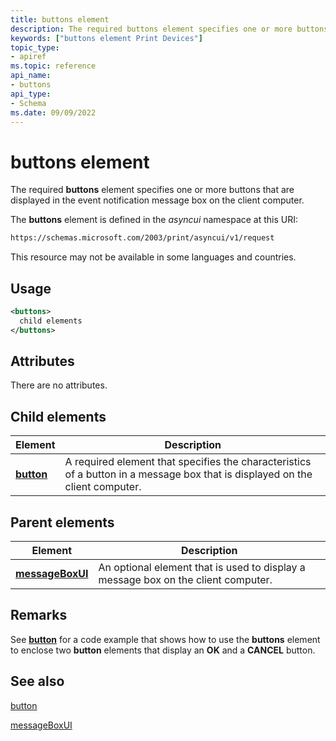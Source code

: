 ```yaml
---
title: buttons element
description: The required buttons element specifies one or more buttons that are displayed in the event notification message box on the client computer.
keywords: ["buttons element Print Devices"]
topic_type:
- apiref
ms.topic: reference
api_name:
- buttons
api_type:
- Schema
ms.date: 09/09/2022
---
```


# buttons element

The required **buttons** element specifies one or more buttons that are displayed in the event notification message box on the client computer.

The **buttons** element is defined in the *asyncui* namespace at this URI:

```xml
https://schemas.microsoft.com/2003/print/asyncui/v1/request
```

This resource may not be available in some languages and countries.

## Usage

```xml
<buttons>
  child elements
</buttons>
```

## Attributes

There are no attributes.

## Child elements

| Element | Description |
|--|--|
| [**button**](button.md) | A required element that specifies the characteristics of a button in a message box that is displayed on the client computer. |

## Parent elements

| Element | Description |
|--|--|
| [**messageBoxUI**](messageboxui.md) | An optional element that is used to display a message box on the client computer. |

## Remarks

See [**button**](button.md) for a code example that shows how to use the **buttons** element to enclose two **button** elements that display an **OK** and a **CANCEL** button.

## See also

[button](button.md)

[messageBoxUI](messageboxui.md)

